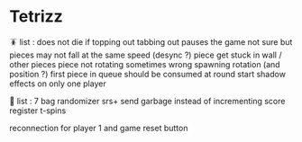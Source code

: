 # Tetrizz

🪳 list :
does not die if topping out
tabbing out pauses the game
not sure but pieces may not fall at the same speed (desync ?)
piece get stuck in wall / other pieces
piece not rotating sometimes
wrong spawning rotation (and position ?)
first piece in queue should be consumed at round start
shadow effects on only one player

👻  list :
7 bag randomizer
srs+
send garbage instead of incrementing score
register t-spins

reconnection for player 1 and game reset button